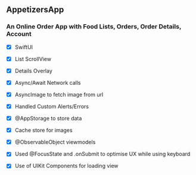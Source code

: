 ## AppetizersApp

### An Online Order App with Food Lists, Orders, Order Details, Account
- [x] SwiftUI
- [x] List ScrollView
- [x] Details Overlay
- [x] Async/Await Network calls
- [x] AsyncImage to fetch image from url
- [x] Handled Custom Alerts/Errors
- [x] @AppStorage to store data
- [x] Cache store for images
- [x] @ObservableObject viewmodels
- [x] Used @FocusState and .onSubmit to optimise UX while using keyboard
- [x] Use of UIKit Components for loading view


